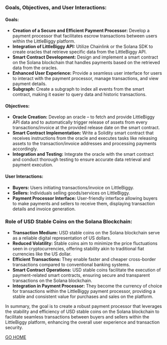 ### Goals, Objectives, and User Interactions:

#### Goals:
- **Creation of a Secure and Efficient Payment Processor:** Develop a payment processor that facilitates escrow transactions between users within the LittleBiggy platform.
- **Integration of LittleBiggy API:** Utilize Chainlink or the Solana SDK to create oracles that retrieve specific data from the LittleBiggy API.
- **Smart Contract Development:** Design and implement a smart contract on the Solana blockchain that handles payments based on the retrieved data from the oracles.
- **Enhanced User Experience:** Provide a seamless user interface for users to interact with the payment processor, manage transactions, and view payment details.
- **Subgraph:** Create a subgraph to index all events from the smart contract, making it easier to query data and historic transactions.

#### Objectives:
- **Oracle Creation:** Develop an oracle – to fetch and provide LittleBiggy API data and to automatically trigger release of assets from every transactions/invoice at the provided release date on the smart contract.
- **Smart Contract Implementation:** Write a Solidity smart contract that receives instructions from the oracle and executes tasks like releasing assets to the transaction/invoice addresses and processing payments accordingly.
- **Integration and Testing:** Integrate the oracle with the smart contract and conduct thorough testing to ensure accurate data retrieval and payment execution.

#### User Interactions:
- **Buyers:** Users initiating transactions/invoice on LittleBiggy.
- **Sellers:** Individuals selling goods/services on LittleBiggy.
- **Payment Processor Interface:** User-friendly interface allowing buyers to make payments and sellers to receive them, displaying transaction details and invoice generation.

### Role of USD Stable Coins on the Solana Blockchain:

- **Transaction Medium:** USD stable coins on the Solana blockchain serve as a reliable digital representation of US dollars.
- **Reduced Volatility:** Stable coins aim to minimize the price fluctuations seen in cryptocurrencies, offering stability akin to traditional fiat currencies like the US dollar.
- **Efficient Transactions:** They enable faster and cheaper cross-border transactions compared to conventional banking systems.
- **Smart Contract Operations:** USD stable coins facilitate the execution of payment-related smart contracts, ensuring secure and transparent transactions on the Solana blockchain.
- **Integration in Payment Processor:** They become the currency of choice for transactions within the LittleBiggy payment processor, providing a stable and consistent value for purchases and sales on the platform.

In summary, the goal is to create a robust payment processor that leverages the stability and efficiency of USD stable coins on the Solana blockchain to facilitate seamless transactions between buyers and sellers within the LittleBiggy platform, enhancing the overall user experience and transaction security.

[GO HOME](/readme.md)